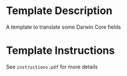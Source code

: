 # Template Description
A template to translate some Darwin Core fields 

# Template Instructions
See `instructions.pdf` for more details
